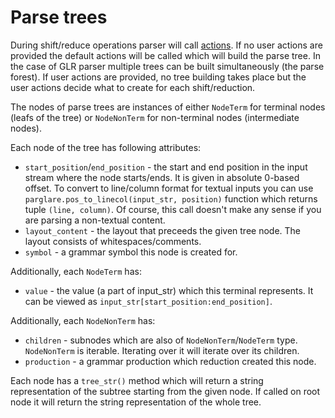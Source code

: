 # Parse trees

During shift/reduce operations parser will call [actions](./actions.md). If no
user actions are provided the default actions will be called which will build the
parse tree. In the case of GLR parser multiple trees can be built simultaneously
(the parse forest). If user actions are provided, no tree building takes place
but the user actions decide what to create for each shift/reduction.

The nodes of parse trees are instances of either `NodeTerm` for terminal nodes
(leafs of the tree) or `NodeNonTerm` for non-terminal nodes (intermediate
nodes).


Each node of the tree has following attributes:

- `start_position`/`end_position` - the start and end position in the input
  stream where the node starts/ends. It is given in absolute 0-based offset. To
  convert to line/column format for textual inputs you can use
  `parglare.pos_to_linecol(input_str, position)` function which returns tuple
  `(line, column)`. Of course, this call doesn't make any sense if you are
  parsing a non-textual content.
- `layout_content` - the layout that preceeds the given tree node. The layout
  consists of whitespaces/comments.
- `symbol` - a grammar symbol this node is created for.


Additionally, each `NodeTerm` has:

- `value` - the value (a part of input_str) which this terminal represents. It
  can be viewed as `input_str[start_position:end_position]`.

Additionally, each `NodeNonTerm` has:

- `children` - subnodes which are also of `NodeNonTerm`/`NodeTerm` type.
  `NodeNonTerm` is iterable. Iterating over it will iterate over its children.
- `production` - a grammar production which reduction created this node.

Each node has a `tree_str()` method which will return a string representation of
the subtree starting from the given node. If called on root node it will return
the string representation of the whole tree.
